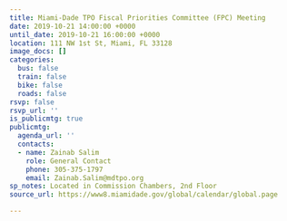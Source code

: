 ```yaml
---
title: Miami-Dade TPO Fiscal Priorities Committee (FPC) Meeting
date: 2019-10-21 14:00:00 +0000
until_date: 2019-10-21 16:00:00 +0000
location: 111 NW 1st St, Miami, FL 33128
image_docs: []
categories:
  bus: false
  train: false
  bike: false
  roads: false
rsvp: false
rsvp_url: ''
is_publicmtg: true
publicmtg:
  agenda_url: ''
  contacts:
  - name: Zainab Salim
    role: General Contact
    phone: 305-375-1797
    email: Zainab.Salim@mdtpo.org
sp_notes: Located in Commission Chambers, 2nd Floor
source_url: https://www8.miamidade.gov/global/calendar/global.page

---
```

